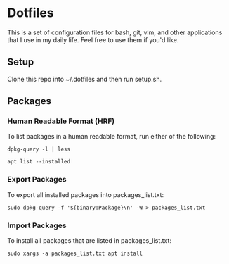 # Dotfiles
This is a set of configuration files for bash, git, vim, and other applications that I use in my daily life. Feel free to use them if you'd like.

## Setup
Clone this repo into ~/.dotfiles and then run setup.sh.

## Packages

### Human Readable Format (HRF)
To list packages in a human readable format, run either of the following:

```dpkg-query -l | less```

```apt list --installed```

### Export Packages
To export all installed packages into packages_list.txt:

```sudo dpkg-query -f '${binary:Package}\n' -W > packages_list.txt```

### Import Packages
To install all packages that are listed in packages_list.txt:

```sudo xargs -a packages_list.txt apt install```

